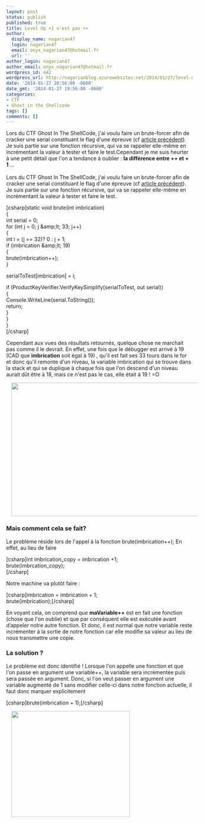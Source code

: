 ```yaml
---
layout: post
status: publish
published: true
title: Level Up +1 n'est pas ++
author:
  display_name: nagarian47
  login: nagarian47
  email: onyx_nagarian47@hotmail.fr
  url: ''
author_login: nagarian47
author_email: onyx_nagarian47@hotmail.fr
wordpress_id: 442
wordpress_url: http://nagarianblog.azurewebsites.net/2014/01/27/level-up-1-nest-pas-2/
date: '2014-01-27 20:56:00 -0600'
date_gmt: '2014-01-27 19:56:00 -0600'
categories:
- CTF
- Ghost in the Shellcode
tags: []
comments: []
---
```

<div>Lors du CTF Ghost In The ShellCode, j'ai voulu faire un brute-forcer afin de cracker une serial constituant le flag d'une épreuve (cf <a href="http://www.nagar-world.fr/2014/01/fais-moi-voir-ce-que-tu-as-dans-le.html">article précédent</a>).<br />
Je suis partie sur une fonction récursive, qui va se rappeler elle-même en incrémentant la valeur à tester et faire le test.Cependant je me suis heurter à une petit détail que l'on a tendance à oublier : <b>la différence entre ++ et + 1</b> ...<br />
<!--more--><br />
Lors du CTF Ghost In The ShellCode, j'ai voulu faire un brute-forcer afin de cracker une serial constituant le flag d'une épreuve (cf <a href="http://www.nagar-world.fr/2014/01/fais-moi-voir-ce-que-tu-as-dans-le.html">article précédent</a>).<br />
Je suis partie sur une fonction récursive, qui va se rappeler elle-même en incrémentant la valeur à tester et faire le test.</div>
<p>[csharp]static void brute(int imbrication)<br />
{<br />
 int serial = 0;<br />
 for (int j = 0; j &amp;amp;lt; 33; j++)<br />
 {<br />
  int i = (j == 32)? 0 : j + 1;<br />
  if (imbrication &amp;amp;lt; 19)<br />
  {<br />
   brute(imbrication++);<br />
  }</p>
<p>  serialToTest[imbrication] = i;</p>
<p>  if (ProductKeyVerifier.VerifyKeySimplify(serialToTest, out serial))<br />
  {<br />
   Console.WriteLine(serial.ToString());<br />
   return;<br />
  }<br />
 }<br />
}<br />
[/csharp]</p>
<div>Cependant aux vues des résultats retournés, quelque chose ne marchait pas comme il le devrait. En effet, une fois que le débugger est arrivé à 19 (CAD que <strong>imbrication</strong> soit égal à 19) , qu'il est fait ses 33 tours dans le for et donc qu'il remonte d'un niveau, la variable imbrication qui se trouve dans la stack et qui se duplique à chaque fois que l'on descend d'un niveau aurait dût être à 18, mais ce n'est pas le cas, elle était à 19 ! =O</div>
<p><a style="margin-left: 1em; margin-right: 1em;" href="http://nagarianblog.azurewebsites.net/wp-content/uploads/2014/01/Sans-titre-1.png"><img src="http://nagarianblog.azurewebsites.net/wp-content/uploads/2014/01/Sans-titre-1.png" alt="" width="640" height="360" border="0" /></a></p>
<h3>Mais comment cela se fait?</h3>
<div>Le problème réside lors de l'appel à la fonction brute(imbrication++); En effet, au lieu de faire</div>
<p>[csharp]int imbrication_copy = imbrication +1;<br />
brute(imbrcation_copy);<br />
[/csharp]</p>
<div>Notre machine va plutôt faire :</div>
<p>[csharp]imbrication = imbrication + 1;<br />
brute(imbrication);[/csharp]</p>
<div>En voyant cela, on comprend que <strong>maVariable++</strong> est en fait une fonction (chose que l'on oublie) et que par conséquent elle est exécutée avant d’appeler notre autre fonction. Et donc, il est normal que notre variable reste incrémenter à la sortie de notre fonction car elle modifie sa valeur au lieu de nous transmettre une copie.</div>
<h3>La solution ?</h3>
<div>Le problème est donc identifié ! Lorsque l'on appelle une fonction et que l'on passe en argument une variable++, la variable sera incrémentée puis sera passée en argument. Donc, si l'on veut passer en argument une variable augmenté de 1 sans modifier celle-ci dans notre fonction actuelle, il faut donc marquer explicitement</div>
<p>[csharp]brute(imbrication + 1);[/csharp]</p>
<p><a style="margin-left: 1em; margin-right: 1em;" href="http://zanyimages.com/Sports%20Lovers/Well%20Done%20!.jpg"><img src="http://zanyimages.com/Sports%20Lovers/Well%20Done%20!.jpg" alt="" width="320" height="286" border="0" /></a></p>
